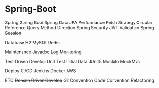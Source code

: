 # Spring-Boot
Spring
    Spring Boot
    Spring Data JPA
        Performance
        Fetch Strategy
        Circular Reference
        Query Method
        Direction
    Spring Security
        JWT
    Validation
    ~~Spring Session~~

Database
    H2
    ~~MySQL~~
    ~~Redis~~

Maintenance
    Javadoc
    ~~Log~~
    ~~Monitoring~~

Test Driven Develop
    Unit Test
        Initial Data
    JUnit5
    Mockito
    MockMvc

Deploy
    ~~CI/CD~~
        ~~Jenkins~~
    ~~Docker~~
    ~~AWS~~

ETC
    ~~Domain Driven Develop~~
    Git Convention
    Code Convention
    Refactoring